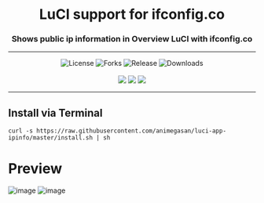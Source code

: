 <div align="center">
  <h1>LuCI support for ifconfig.co</h1>
  <h3>Shows public ip information in Overview LuCI with ifconfig.co</h3>
</div>
<hr/>
<div align="center">
  <img alt="License" src="https://img.shields.io/github/license/animegasan/luci-app-ipinfo?style=for-the-badge">
  <img alt="Forks" src="https://img.shields.io/github/forks/animegasan/luci-app-ipinfo?style=for-the-badge">
  <img alt="Release" src="https://img.shields.io/github/v/release/animegasan/luci-app-ipinfo?style=for-the-badge">
  <img alt="Downloads" src="https://img.shields.io/github/downloads/animegasan/luci-app-ipinfo/total?style=for-the-badge">
</div>
<br/>
<div align="center">
  <a target="_blank" href="https://saweria.co/animegasan" alt="Saweria"><img src="https://img.shields.io/badge/saweria-donation?style=for-the-badge&logo=adobeindesign&labelColor=black&color=%23FFA401"></a>
  <a target="_blank" href="https://www.paypal.com/paypalme/animegasan" alt="PayPal"><img src="https://img.shields.io/badge/paypal-donation?style=for-the-badge&logo=paypal&labelColor=black&color=%23003087"></a>
  <a target="_blank" href="https://www.buymeacoffee.com/animegasan" alt="BuyMeACoffee"><img src="https://img.shields.io/badge/buy%20me%20a%20coffee-donation?style=for-the-badge&logo=buymeacoffee&labelColor=black&color=%23FFDD00"></a>
</div>
<hr/>

## Install via Terminal
```
curl -s https://raw.githubusercontent.com/animegasan/luci-app-ipinfo/master/install.sh | sh
```

# Preview
![image](https://github.com/animegasan/luci-app-ipinfo/assets/14136053/5d5879a7-716f-4e87-b2c2-ca8615cfba9d)
![image](https://github.com/animegasan/luci-app-ipinfo/assets/14136053/f1970b49-2460-4602-8cdf-299bcea282c9)
